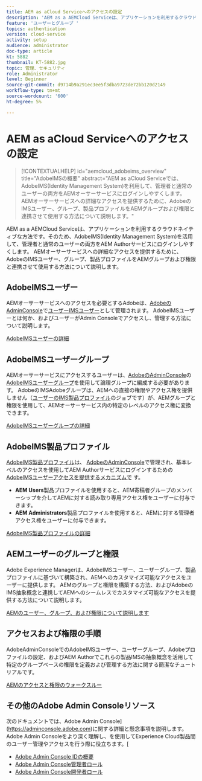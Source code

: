 ```yaml
---
title: AEM as aCloud Serviceへのアクセスの設定
description: 'AEM as a AEMCloud Serviceは、アプリケーションを利用するクラウドネイティブな方法です。そのため、AdobeIMS(Identity Management System)を活用して、管理者と通常のユーザーの両方をAEM Authorサービスにログインしやすくします。 AdobeのIMSユーザー、ユーザーグループ、製品プロファイルを、AEMグループと共に使用し、AEMオーサーへの特定のアクセス権を付与する方法について説明します。  '
feature: 'ユーザーとグループ '
topics: authentication
version: cloud-service
activity: setup
audience: administrator
doc-type: article
kt: 5882
thumbnail: KT-5882.jpg
topic: 管理、セキュリティ
role: Administrator
level: Beginner
source-git-commit: d9714b9a291ec3ee5f3dba9723de72bb120d2149
workflow-type: tm+mt
source-wordcount: '600'
ht-degree: 5%

---
```



# AEM as aCloud Serviceへのアクセスの設定

>[!CONTEXTUALHELP]
>id="aemcloud_adobeims_overview"
>title="AdobeIMSの概要"
>abstract="AEM as aCloud Serviceでは、AdobeIMS(Identity Management System)を利用して、管理者と通常のユーザーの両方をAEMオーサーサービスにログインしやすくします。 AEMオーサーサービスへの詳細なアクセスを提供するために、AdobeのIMSユーザー、グループ、製品プロファイルをAEMグループおよび権限と連携させて使用する方法について説明します。"

AEM as a AEMCloud Serviceは、アプリケーションを利用するクラウドネイティブな方法です。そのため、AdobeIMS(Identity Management System)を活用して、管理者と通常のユーザーの両方をAEM Authorサービスにログインしやすくします。 AEMオーサーサービスへの詳細なアクセスを提供するために、AdobeのIMSユーザー、グループ、製品プロファイルをAEMグループおよび権限と連携させて使用する方法について説明します。

## AdobeIMSユーザー

AEMオーサーサービスへのアクセスを必要とするAdobeは、[AdobeのAdminConsole](https://adminconsole.adobe.com)で[ユーザーIMSユーザー](https://helpx.adobe.com/jp/enterprise/using/set-up-identity.html)として管理されます。 AdobeIMSユーザーとは何か、およびユーザーがAdmin Consoleでアクセスし、管理する方法について説明します。

[AdobeIMSユーザーの詳細](./adobe-ims-users.md)

## AdobeIMSユーザーグループ

AEMオーサーサービスにアクセスするユーザーは、[AdobeのAdminConsole](https://adminconsole.adobe.com)の[AdobeIMSユーザーグループ](https://helpx.adobe.com/enterprise/using/user-groups.html)を使用して論理グループに編成する必要があります。 AdobeのIMSAdobeグループは、AEMへの直接の権限やアクセス権を提供しません（[ユーザーのIMS製品プロファイル](#adobe-ims-product-profiles)のジョブです）が、AEMグループと権限を使用して、AEMオーサーサービス内の特定のレベルのアクセス権に変換できます。

[AdobeIMSユーザーグループの詳細](./adobe-ims-user-groups.md)

## AdobeIMS製品プロファイル

[AdobeIMS製品プロファイル](https://helpx.adobe.com/enterprise/using/manage-permissions-and-roles.html)は、 [AdobeのAdminConsole](https://adminconsole.adobe.com)で管理され、基本レベルのアクセスを使用してAEM Authorサービスにログインするための [AdobeIMSユーザーアクセスを提供するメカニズムで](#adobe-ims-users) す。

+ __AEM Users__&#x200B;製品プロファイルを使用すると、AEM寄稿者グループのメンバーシップを介してAEMに対する読み取り専用アクセス権をユーザーに付与できます。
+ __AEM Administrators__&#x200B;製品プロファイルを使用すると、AEMに対する管理者アクセス権をユーザーに付与できます。

[AdobeIMS製品プロファイルの詳細](./adobe-ims-product-profiles.md)

## AEMユーザーのグループと権限

Adobe Experience Managerは、AdobeIMSユーザー、ユーザーグループ、製品プロファイルに基づいて構築され、AEMへのカスタマイズ可能なアクセスをユーザーに提供します。 AEMのグループと権限を構築する方法、およびAdobeのIMS抽象概念と連携してAEMへのシームレスでカスタマイズ可能なアクセスを提供する方法について説明します。

[AEMのユーザー、グループ、および権限について説明します](./aem-users-groups-and-permissions.md)

## アクセスおよび権限の手順

AdobeAdminConsoleでのAdobeIMSユーザー、ユーザーグループ、Adobeプロファイルの設定、およびAEM Authorでこれらの製品IMSの抽象概念を活用して特定のグループベースの権限を定義および管理する方法に関する簡潔なチュートリアルです。

[AEMのアクセスと権限のウォークスルー](./walk-through.md)

## その他のAdobe Admin Consoleリソース

次のドキュメントでは、Adobe Admin Console](https://adminconsole.adobe.com)に関する詳細と懸念事項を説明します。Adobe Admin Consoleをより深く理解し、を使用してExperience Cloud製品間のユーザー管理やアクセスを行う際に役立ちます。[

+ [Adobe Admin Console IDの概要](https://helpx.adobe.com/jp/enterprise/using/identity.html)
+ [Adobe Admin Console管理者ロール](https://helpx.adobe.com/jp/enterprise/using/admin-roles.html)
+ [Adobe Admin Console開発者ロール](https://helpx.adobe.com/jp/enterprise/using/manage-developers.html)